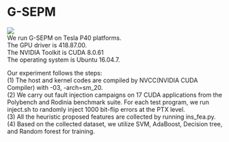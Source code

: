 # G-SEPM
![](https://zenodo.org/badge/356287152.svg)  
We run G-SEPM on Tesla P40 platforms.   
The GPU driver is 418.87.00.  
The NVIDIA Toolkit is CUDA 8.0.61  
The operating system is Ubuntu 16.04.7.  
  
Our experiment follows the steps:  
(1)  The host and kernel codes are compiled by NVCC(NVIDIA CUDA Compiler) with -03, -arch=sm\_20.  
(2) We carry out fault injection campaigns on 17 CUDA applications from the Polybench and Rodinia benchmark suite.  For each test program, we run inject.sh to randomly inject 1000 bit-flip errors at the PTX level.   
(3)  All the heuristic proposed features are collected by running ins_fea.py.  
(4)  Based on the collected dataset, we utilize SVM, AdaBoost, Decision tree, and Random forest for training.  
